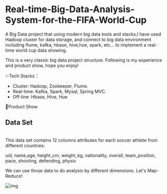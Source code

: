 # Real-time-Big-Data-Analysis-System-for-the-FIFA-World-Cup
A Big Data project that using modern big data tools and stacks,I have used Hadoop cluster for data storage, and connect to big data environment including flume, kafka, hbase, hive,hue, spark, etc... to implement a real-time world cup data showing.  
<p></p>
This is a very classic big data project structure. Following is my experience and product show, hope you enjoy!  
<p></p>

<p></p>

✨Tech Stacks：  
- Cluster: Hadoop, Zookeeper, Flume.
- Real-time: Kafka, Spark, Mysql, Spring MVC.
- Off-line: Hbase, Hive, Hue

🍻Product Show

**<h2>Data Set</h2>**  
This data set contains 12 columns attributes for each soccer athlete from different countries:  

uid, name,age, height_cm, weight_kg, nationality, overall, team_position, pace, shooting, defending, physic  

We can use those data to do analysis by different dimensions. Let's Map-Reduce! 

<img align="left" alt="img" src="https://github.com/XingyuHuang23/Real-time-Big-Data-Analysis-System-for-the-FIFA-World-Cup/blob/main/imgs/1.png" width="auto" height="auto"/>
